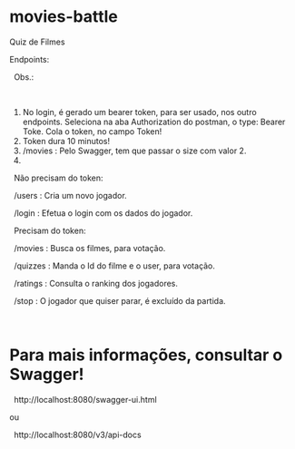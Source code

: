 # movies-battle
Quiz de Filmes

Endpoints:


&nbsp;
Obs.: 


&nbsp;
1) No login, é gerado um bearer token, para ser usado, nos outro endpoints. Seleciona na aba Authorization do postman, o type: Bearer Toke. Cola o token, no campo Token!
2) Token dura 10 minutos!
3) /movies : Pelo Swagger, tem que passar o size com valor 2.
4) 

&nbsp;
Não precisam do token:


&nbsp;
/users : Cria um novo jogador.


&nbsp;
/login : Efetua o login com os dados do jogador.


&nbsp;
Precisam do token:

&nbsp;
/movies : Busca os filmes, para votação.


&nbsp;
/quizzes : Manda o Id do filme e o user, para votação.


&nbsp;
/ratings : Consulta o ranking dos jogadores.


&nbsp;
/stop : O jogador que quiser parar, é excluído da partida.


&nbsp;
# Para mais informações, consultar o Swagger!

&nbsp;
http://localhost:8080/swagger-ui.html

ou

&nbsp;
http://localhost:8080/v3/api-docs
